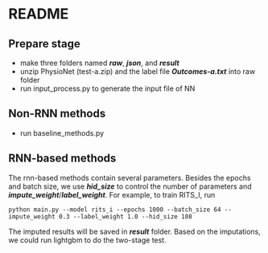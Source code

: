 # README

## Prepare stage
* make three folders named ***raw***, ***json***, and ***result***
* unzip PhysioNet (test-a.zip) and the label file ***Outcomes-a.txt*** into raw folder
* run input_process.py to generate the input file of NN

## Non-RNN methods
* run baseline_methods.py

## RNN-based methods
The rnn-based methods contain several parameters. Besides the epochs and batch size, we use ***hid_size*** to control the number of parameters and ***impute_weight***/***label_weight***. For example, to train RITS_I, run
```
python main.py --model rits_i --epochs 1000 --batch_size 64 --impute_weight 0.3 --label_weight 1.0 --hid_size 108
```

The imputed results will be saved in ***result*** folder. Based on the imputations, we could run lightgbm to do the two-stage test.
